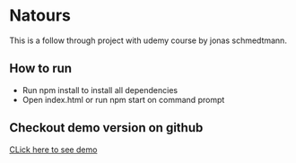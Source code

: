 # Natours

This is a follow through project with udemy course by jonas schmedtmann.

## How to run

- Run npm install to install all dependencies
- Open index.html or run npm start on command prompt

## Checkout demo version on github
<a href="mostafaei2002.github.io/natours">CLick here to see demo</a>

